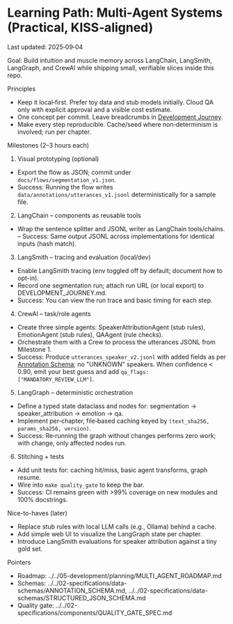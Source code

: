 # Learning Path: Multi‑Agent Systems (Practical, KISS‑aligned)

Last updated: 2025‑09‑04

Goal: Build intuition and muscle memory across LangChain, LangSmith, LangGraph, and CrewAI while shipping small, verifiable slices inside this repo.

Principles

- Keep it local‑first. Prefer toy data and stub models initially. Cloud QA only with explicit approval and a visible cost estimate.
- One concept per commit. Leave breadcrumbs in [Development Journey](../../05-development/journey/DEVELOPMENT_JOURNEY.md).
- Make every step reproducible. Cache/seed where non‑determinism is involved; run per chapter.

Milestones (2–3 hours each)

1. Visual prototyping (optional)

 
- Export the flow as JSON; commit under `docs/flows/segmentation_v1.json`.
- Success: Running the flow writes `data/annotations/utterances_v1.jsonl` deterministically for a sample file.

2. LangChain – components as reusable tools

- Wrap the sentence splitter and JSONL writer as LangChain tools/chains.
– Success: Same output JSONL across implementations for identical inputs (hash match).

3. LangSmith – tracing and evaluation (local/dev)

- Enable LangSmith tracing (env toggled off by default; document how to opt-in).
- Record one segmentation run; attach run URL (or local export) to DEVELOPMENT_JOURNEY.md.
- Success: You can view the run trace and basic timing for each step.

4. CrewAI – task/role agents

- Create three simple agents: SpeakerAttributionAgent (stub rules), EmotionAgent (stub rules), QAAgent (rule checks).
- Orchestrate them with a Crew to process the utterances JSONL from Milestone 1.
- Success: Produce `utterances_speaker_v2.jsonl` with added fields as per [Annotation Schema](../../02-specifications/data-schemas/ANNOTATION_SCHEMA.md); no "UNKNOWN" speakers. When confidence < 0.90, emit your best guess and add `qa_flags: ["MANDATORY_REVIEW_LLM"]`.

5. LangGraph – deterministic orchestration

- Define a typed state dataclass and nodes for: segmentation → speaker_attribution → emotion → qa.
- Implement per‑chapter, file‑based caching keyed by `(text_sha256, params_sha256, version)`.
- Success: Re‑running the graph without changes performs zero work; with change, only affected nodes run.

6. Stitching + tests

- Add unit tests for: caching hit/miss, basic agent transforms, graph resume.
- Wire into `make quality_gate` to keep the bar.
- Success: CI remains green with >99% coverage on new modules and 100% docstrings.

Nice-to-haves (later)

- Replace stub rules with local LLM calls (e.g., Ollama) behind a cache.
- Add simple web UI to visualize the LangGraph state per chapter.
- Introduce LangSmith evaluations for speaker attribution against a tiny gold set.

Pointers

- Roadmap: ../../05-development/planning/MULTI_AGENT_ROADMAP.md
- Schemas: ../../02-specifications/data-schemas/ANNOTATION_SCHEMA.md, ../../02-specifications/data-schemas/STRUCTURED_JSON_SCHEMA.md
- Quality gate: ../../02-specifications/components/QUALITY_GATE_SPEC.md
